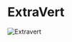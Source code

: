 # ExtraVert

![Extravert]([http://url/to/img.png](https://imgur.com/cJEvU9y)https://imgur.com/cJEvU9y)
